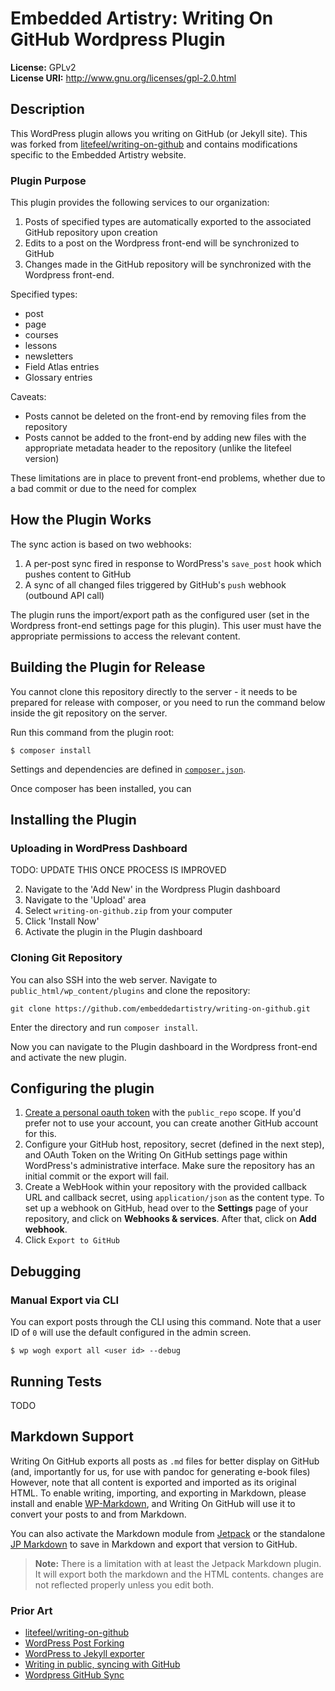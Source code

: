 # Embedded Artistry: Writing On GitHub Wordpress Plugin

**License:** GPLv2  
**License URI:** http://www.gnu.org/licenses/gpl-2.0.html  

## Description

This WordPress plugin allows you writing on GitHub (or Jekyll site). This was forked from [litefeel/writing-on-github](https://github.com/litefeel/writing-on-github) and contains modifications specific to the Embedded Artistry website.

### Plugin Purpose

This plugin provides the following services to our organization:

1. Posts of specified types are automatically exported to the associated GitHub repository upon creation
2. Edits to a post on the Wordpress front-end will be synchronized to GitHub
3. Changes made in the GitHub repository will be synchronized with the Wordpress front-end.

Specified types:

- post
- page
- courses
- lessons
- newsletters
- Field Atlas entries
- Glossary entries

Caveats:

- Posts cannot be deleted on the front-end by removing files from the repository
- Posts cannot be added to the front-end by adding new files with the appropriate metadata header to the repository (unlike the litefeel version)

These limitations are in place to prevent front-end problems, whether due to a bad commit or due to the need for complex 

## How the Plugin Works

The sync action is based on two webhooks:

1. A per-post sync fired in response to WordPress's `save_post` hook which pushes content to GitHub
2. A sync of all changed files triggered by GitHub's `push` webhook (outbound API call)

The plugin runs the import/export path as the configured user (set in the Wordpress front-end settings page for this plugin). This user must have the appropriate permissions to access the relevant content.

## Building the Plugin for Release

You cannot clone this repository directly to the server - it needs to be prepared for release with composer, or you need to run the command below inside the git repository on the server. 

Run this command from the plugin root:

```
$ composer install
```

Settings and dependencies are defined in [`composer.json`](composer.json).

Once composer has been installed, you can 

## Installing the Plugin

### Uploading in WordPress Dashboard ###

TODO: UPDATE THIS ONCE PROCESS IS IMPROVED

2. Navigate to the 'Add New' in the Wordpress Plugin dashboard
3. Navigate to the 'Upload' area
4. Select `writing-on-github.zip` from your computer
5. Click 'Install Now'
6. Activate the plugin in the Plugin dashboard

### Cloning Git Repository

You can also SSH into the web server. Navigate to `public_html/wp_content/plugins` and clone the repository:

```
git clone https://github.com/embeddedartistry/writing-on-github.git
```

Enter the directory and run `composer install`. 

Now you can navigate to the Plugin dashboard in the Wordpress front-end and activate the new plugin.

## Configuring the plugin ###

1. [Create a personal oauth token](https://github.com/settings/tokens/new) with the `public_repo` scope. If you'd prefer not to use your account, you can create another GitHub account for this.
2. Configure your GitHub host, repository, secret (defined in the next step),  and OAuth Token on the Writing On GitHub settings page within WordPress's administrative interface. Make sure the repository has an initial commit or the export will fail.
3. Create a WebHook within your repository with the provided callback URL and callback secret, using `application/json` as the content type. To set up a webhook on GitHub, head over to the **Settings** page of your repository, and click on **Webhooks & services**. After that, click on **Add webhook**.
4. Click `Export to GitHub`

## Debugging

### Manual Export via CLI

You can export posts through the CLI using this command. Note that a user ID of `0` will use the default configured in the admin screen.

```
$ wp wogh export all <user id> --debug
```

## Running Tests

TODO

## Markdown Support ###

Writing On GitHub exports all posts as `.md` files for better display on GitHub (and, importantly for us, for use with pandoc for generating e-book files) However, note that all content is exported and imported as its original HTML. To enable writing, importing, and exporting in Markdown, please install and enable [WP-Markdown](https://wordpress.org/plugins/wp-markdown/), and Writing On GitHub will use it to convert your posts to and from Markdown.

You can also activate the Markdown module from [Jetpack](https://wordpress.org/plugins/jetpack/) or the standalone [JP Markdown](https://wordpress.org/plugins/jetpack-markdown/) to save in Markdown and export that version to GitHub. 

> **Note:** There is a limitation with at least the Jetpack Markdown plugin. It will export both the markdown and the HTML contents. changes are not reflected properly unless you edit both.

### Prior Art ###

* [litefeel/writing-on-github](https://github.com/litefeel/writing-on-github)
* [WordPress Post Forking](https://github.com/post-forking/post-forking)
* [WordPress to Jekyll exporter](https://github.com/benbalter/wordpress-to-jekyll-exporter)
* [Writing in public, syncing with GitHub](https://konklone.com/post/writing-in-public-syncing-with-github)
* [Wordpress GitHub Sync](https://github.com/mAAdhaTTah/wordpress-github-sync)
